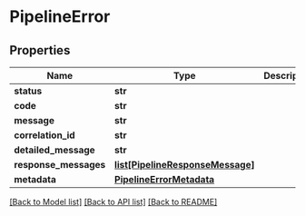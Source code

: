 # PipelineError

## Properties
Name | Type | Description | Notes
------------ | ------------- | ------------- | -------------
**status** | **str** |  | [optional] 
**code** | **str** |  | [optional] 
**message** | **str** |  | [optional] 
**correlation_id** | **str** |  | [optional] 
**detailed_message** | **str** |  | [optional] 
**response_messages** | [**list[PipelineResponseMessage]**](PipelineResponseMessage.md) |  | [optional] 
**metadata** | [**PipelineErrorMetadata**](PipelineErrorMetadata.md) |  | [optional] 

[[Back to Model list]](../README.md#documentation-for-models) [[Back to API list]](../README.md#documentation-for-api-endpoints) [[Back to README]](../README.md)

